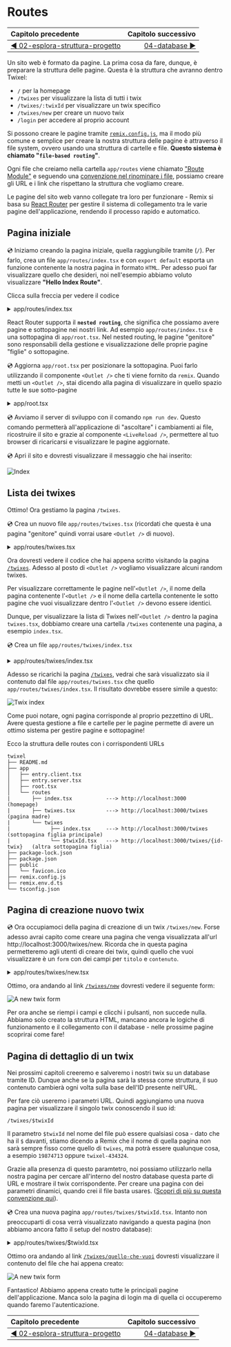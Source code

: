 # Routes

| Capitolo precedente  | Capitolo successivo     |
| :--------------- | ---------------: |
| [◀︎ 02-esplora-struttura-progetto](../02-esplora-struttura-progetto)| [04-database ▶︎](../04-database) |


Un sito web è formato da pagine. La prima cosa da fare, dunque, è preparare la struttura delle pagine. Questa è la struttura che avranno dentro Twixel:


* `/` per la homepage
* `/twixes` per visualizzare la lista di tutti i twix
* `/twixes/:twixId` per visualizzare un twix specifico
* `/twixes/new` per creare un nuovo twix
* `/login` per accedere al proprio account

Si possono creare le pagine tramite [`remix.config.js`](https://remix.run/docs/en/v1.3.2-pre.0/api/conventions#remixconfigjs), ma il modo più comune e semplice per creare la nostra struttura delle pagine è attraverso il file system, ovvero usando una struttura di cartelle e file. **Questo sistema è chiamato "`file-based routing`"**.

Ogni file che creiamo nella cartella `app/routes` viene chiamato ["Route Module"](https://remix.run/docs/en/v1.3.2-pre.0/api/conventions#route-module-api) e seguendo una [convenzione nel rinominare i file](https://remix.run/docs/en/v1.3.2-pre.0/api/conventions#file-name-conventions), possiamo creare gli URL e i link che rispettano la struttura che vogliamo creare. 

Le pagine del sito web vanno collegate tra loro per funzionare - Remix si basa su [React Router](https://reactrouter.com/) per gestire il sistema di collegamento tra le varie pagine dell'applicazione, rendendo il processo rapido e automatico.

## Pagina iniziale

💿 Iniziamo creando la pagina iniziale, quella raggiungibile tramite (`/`). Per farlo, crea un file `app/routes/index.tsx` e con `export default` esporta un funzione contenente la nostra pagina in formato `HTML`. Per adesso puoi far visualizzare quello che desideri, noi nell'esempio abbiamo voluto visualizzare **"Hello Index Route"**.

Clicca sulla freccia per vedere il codice

<details>

<summary>app/routes/index.tsx</summary>

```tsx filename=app/routes/index.tsx
export default function IndexRoute() {
  return <div>Hello Index Route</div>;
}
```

</details>

React Router supporta il **`nested routing`**, che significa che possiamo avere pagine e sottopagine nei nostri link. Ad esempio `app/routes/index.tsx` è una sottopagina di `app/root.tsx`. Nel nested routing, le pagine "genitore" sono responsabili della gestione e visualizzazione delle proprie pagine "figlie" o sottopagine.

💿 Aggiorna `app/root.tsx` per posizionare la sottopagina. Puoi farlo utilizzando il componente `<Outlet />` che ti viene fornito da `remix`. Quando metti un `<Outlet />`, stai dicendo alla pagina di visualizzare in quello spazio tutte le sue sotto-pagine

<details>

<summary>app/root.tsx</summary>

```tsx filename=app/root.tsx lines=[1,11]
import { LiveReload, Outlet } from "remix";

export default function App() {
  return (
    <html lang="en">
      <head>
        <meta charSet="utf-8" />
        <title>Remix: So great, it's funny!</title>
      </head>
      <body>
        <Outlet />
        <LiveReload />
      </body>
    </html>
  );
}
```

</details>

💿 Avviamo il server di sviluppo con il comando `npm run dev`. Questo comando permetterà all'applicazione di "ascoltare" i cambiamenti ai file, ricostruire il sito e grazie al componente `<LiveReload />`, permettere al tuo browser di ricaricarsi e visualizzare le pagine aggiornate.

💿 Apri il sito e dovresti visualizzare il messaggio che hai inserito:

![Index](/assets/03/hello-world.png)

## Lista dei twixes

Ottimo! Ora gestiamo la pagina `/twixes`.

💿 Crea un nuovo file `app/routes/twixes.tsx` (ricordati che questa è una pagina "genitore" quindi vorrai usare `<Outlet />` di nuovo).

<details>

<summary>app/routes/twixes.tsx</summary>

```tsx filename=app/routes/twixes.tsx
import { Outlet } from "remix";

export default function TwixesRoute() {
  return (
    <div>
      <h1>Twixes 💬</h1>
      <main>
        <Outlet />
      </main>
    </div>
  );
}
```

</details>

Ora dovresti vedere il codice che hai appena scritto visitando la pagina [`/twixes`](http://localhost:3000/twixes). Adesso al posto di `<Outlet />` vogliamo visualizzare alcuni random twixes.

Per visualizzare correttamente le pagine nell'`<Outlet />`, il nome della pagina contenente l'`<Outlet />` e il nome della cartella contenente le sotto pagine che vuoi visualizzare dentro l'`<Outlet />` devono essere identici. 

Dunque, per visualizzare la lista di Twixes nell'`<Outlet />` dentro la pagina `twixes.tsx`, dobbiamo creare una cartella `/twixes` contenente una pagina, a esempio `index.tsx`.

💿 Crea un file `app/routes/twixes/index.tsx`

<details>

<summary>app/routes/twixes/index.tsx</summary>

```tsx filename=app/routes/twixes/index.tsx
export default function TwixesIndexRoute() {
  return (
    <div>
      <p>Qui c'è un twix random:</p>
      <p>
        I was wondering why the frisbee was getting bigger,
        then it hit me.
      </p>
    </div>
  );
}
```

</details>

Adesso se ricarichi la pagina [`/twixes`](http://localhost:3000/twixes), vedrai che sarà visualizzato sia il contenuto dal file `app/routes/twixes.tsx` che quello `app/routes/twixes/index.tsx`. Il risultato dovrebbe essere simile a questo:

![Twix index](/assets/03/twixes.png)

Come puoi notare, ogni pagina corrisponde al proprio pezzettino di URL. Avere questa gestione a file e cartelle per le pagine permette di avere un ottimo sistema per gestire pagine e sottopagine!

Ecco la struttura delle routes con i corrispondenti URLs

```
twixel
├── README.md
├── app
│   ├── entry.client.tsx
│   ├── entry.server.tsx
│   ├── root.tsx
│   └── routes
|       ├── index.tsx           ---> http://localhost:3000                    (homepage)
|       ├── twixes.tsx          ---> http://localhost:3000/twixes             (pagina madre)
|       └── twixes
|             ├── index.tsx     ---> http://localhost:3000/twixes             (sottopagina figlia principale)
|             └── $twixId.tsx   ---> http://localhost:3000/twixes/{id-twix}   (altra sottopagina figlia)
├── package-lock.json
├── package.json
├── public
│   └── favicon.ico
├── remix.config.js
├── remix.env.d.ts
└── tsconfig.json
```

## Pagina di creazione nuovo twix

💿 Ora occupiamoci della pagina di creazione di un twix `/twixes/new`. Forse adesso avrai capito come creare una pagina che venga visualizzata all'url http://localhost:3000/twixes/new. Ricorda che in questa pagina permetteremo agli utenti di creare dei twix, quindi quello che vuoi visualizzare è un `form` con dei campi per `titolo` e `contenuto`.

<details>

<summary>app/routes/twixes/new.tsx</summary>

```tsx filename=app/routes/twixes/new.tsx
export default function NewTwixRoute() {
  return (
    <div>
      <p>Add your own hilarious twix</p>
      <form method="post">
        <div>
          <label>
            Titolo: <input type="text" name="title" />
          </label>
        </div>
        <div>
          <label>
            Contenuto: <textarea name="content" />
          </label>
        </div>
        <div>
          <button type="submit" className="button">
            Aggiungi
          </button>
        </div>
      </form>
    </div>
  );
}
```

</details>

Ottimo, ora andando al link [`/twixes/new`](http://localhost:3000/twixes/new) dovresti vedere il seguente form:

![A new twix form](/assets/03/twixes-new.png)

Per ora anche se riempi i campi e clicchi i pulsanti, non succede nulla. Abbiamo solo creato la struttura HTML, mancano ancora le logiche di funzionamento e il collegamento con il database - nelle prossime pagine scoprirai come fare!

## Pagina di dettaglio di un twix

Nei prossimi capitoli creeremo e salveremo i nostri twix su un database tramite ID. Dunque anche se la pagina sarà la stessa come struttura, il suo contenuto cambierà ogni volta sulla base dell'ID presente nell'URL. 

Per fare ciò useremo i parametri URL. Quindi aggiungiamo una nuova pagina per visualizzare il singolo twix conoscendo il suo id: 

`/twixes/$twixId`

Il parametro `$twixId` nel nome del file può essere qualsiasi cosa - dato che ha il `$` davanti, stiamo dicendo a Remix che il nome di quella pagina non sarà sempre fisso come quello di `twixes`, ma potrà essere qualunque cosa, a esempio `19874713` oppure `twixel-434324`.

Grazie alla presenza di questo paramtetro, noi possiamo utilizzarlo nella nostra pagina per cercare all'interno del nostro database questa parte di URL e mostrare il twix corrispondente. Per creare una pagina con dei parametri dinamici, quando crei il file basta usare`$`. ([Scopri di più su questa convenzione qui](https://remix.run/docs/en/v1.3.2-pre.0/api/conventions#file-name-conventions)).

💿 Crea una nuova pagina `app/routes/twixes/$twixId.tsx`. Intanto non preoccuparti di cosa verrà visualizzato navigando a questa pagina (non abbiamo ancora fatto il setup del nostro database):

<details>

<summary>app/routes/twixes/$twixId.tsx</summary>

```tsx filename=app/routes/twixes/$twixId.tsx
export default function TwixRoute() {
  return (
    <div>
      <p>Here's your hilarious twix:</p>
      <p>
        Why don't you find hippopotamuses hiding in trees?
        They're really good at it.
      </p>
    </div>
  );
}
```

</details>

Ottimo ora andando al link [`/twixes/quello-che-vuoi`](http://localhost:3000/twixes/test) dovresti visualizzare il contenuto del file che hai appena creato:

![A new twix form](/assets/03/random-twix.png)

Fantastico! Abbiamo appena creato tutte le principali pagine dell'applicazione. Manca solo la pagina di login ma di quella ci occuperemo quando faremo l'autenticazione.

| Capitolo precedente  | Capitolo successivo     |
| :--------------- | ---------------: |
| [◀︎ 02-esplora-struttura-progetto](../02-esplora-struttura-progetto)| [04-database ▶︎](../04-database) |